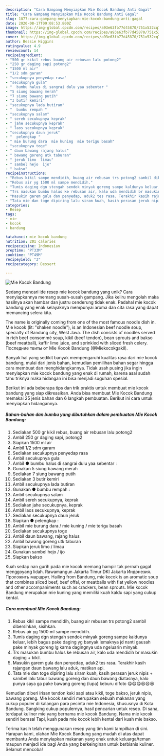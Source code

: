 ```yaml
---
description: "Cara Gampang Menyiapkan Mie Kocok Bandung Anti Gagal"
title: "Cara Gampang Menyiapkan Mie Kocok Bandung Anti Gagal"
slug: 1877-cara-gampang-menyiapkan-mie-kocok-bandung-anti-gagal
date: 2020-08-17T09:08:53.800Z
image: https://img-global.cpcdn.com/recipes/a93e63fb77d45870/751x532cq70/mie-kocok-bandung-foto-resep-utama.jpg
thumbnail: https://img-global.cpcdn.com/recipes/a93e63fb77d45870/751x532cq70/mie-kocok-bandung-foto-resep-utama.jpg
cover: https://img-global.cpcdn.com/recipes/a93e63fb77d45870/751x532cq70/mie-kocok-bandung-foto-resep-utama.jpg
author: Bessie Higgins
ratingvalue: 4.9
reviewcount: 14
recipeingredient:
- "500 gr kikil rebus buang air rebusan lalu potong2"
- "250 gr daging sapi potong2"
- "1500 ml air"
- "1/2 sdm garam"
- "secukupnya penyedap rasa"
- "secukupnya gula"
- "  bumbu halus di sangrai dulu yaa sebentar "
- "5 siung bawang merah"
- "7 siung bawang putih"
- "3 butir kemiri"
- "secukupnya lada butiran"
- "  bumbu rempah "
- "secukupnya salam"
- " sereh secukupnya keprak"
- " jahe secukupnya keprak"
- " laos secukupnya keprak"
- "secukupnya daun jeruk"
- "  pelengkap "
- " mie burung dara  mie kuning  mie terigu basah"
- "secukupnya toge"
- " daun bawang rajang halus"
- " bawang goreng utk taburan"
- " jeruk limo  limau"
- " sambel hejo  ijo"
- " bakso"
recipeinstructions:
- "Rebus kikil sampe mendidih, buang air rebusan trs potong2 sambil dibersihkan, sisihkan."
- "Rebus air yg 1500 ml sampe mendidih."
- "Tumis daging dgn stengah sendok minyak goreng sampe kaldunya keluar, lebih bagus pake daging yg banyak lemaknya jd nanti gausah pake minyak goreng lg karna dagingnya uda ngeluarin minyak."
- "Trs masukan bumbu halus ke rebusan air, kalo uda mendidih br masukin daging + kikil."
- "Masukin garem gula dan penyedap, aduk2 tes rasa. Terakhir kasih rajangan daun bawang lalu aduk, matikan api."
- "Tata mie dan toge dipiring lalu siram kuah, kasih perasan jeruk nipis + sambel lalu tabur bawang goreng dan daun bawang diatasnya, kalo punya saya ga pake bawang goreng (lupa) keburu difoto 😋😋😋😆😆😆"
categories:
- Resep
tags:
- mie
- kocok
- bandung

katakunci: mie kocok bandung 
nutrition: 201 calories
recipecuisine: Indonesian
preptime: "PT33M"
cooktime: "PT49M"
recipeyield: "3"
recipecategory: Dessert

---
```



![Mie Kocok Bandung](https://img-global.cpcdn.com/recipes/a93e63fb77d45870/751x532cq70/mie-kocok-bandung-foto-resep-utama.jpg)

Sedang mencari ide resep mie kocok bandung yang unik? Cara menyiapkannya memang susah-susah gampang. Jika keliru mengolah maka hasilnya akan hambar dan justru cenderung tidak enak. Padahal mie kocok bandung yang enak selayaknya mempunyai aroma dan cita rasa yang dapat memancing selera kita.

The name is originally coming from one of the most famous noodle dish in. Mie kocok (lit: &#34;shaken noodle&#34;), is an Indonesian beef noodle soup, specialty of Bandung city, West Java. The dish consists of noodles served in rich beef consommé soup, kikil (beef tendon), bean sprouts and bakso (beef meatball), kaffir lime juice, and sprinkled with sliced fresh celery. Последние твиты от Mie Kocok Bandung (@Miekocokgakil).

Banyak hal yang sedikit banyak mempengaruhi kualitas rasa dari mie kocok bandung, mulai dari jenis bahan, kemudian pemilihan bahan segar hingga cara membuat dan menghidangkannya. Tidak usah pusing jika ingin menyiapkan mie kocok bandung yang enak di rumah, karena asal sudah tahu triknya maka hidangan ini bisa menjadi suguhan spesial.


Berikut ini ada beberapa tips dan trik praktis untuk membuat mie kocok bandung yang siap dikreasikan. Anda bisa membuat Mie Kocok Bandung memakai 25 jenis bahan dan 6 langkah pembuatan. Berikut ini cara untuk menyiapkan hidangannya.

<!--inarticleads1-->

##### Bahan-bahan dan bumbu yang dibutuhkan dalam pembuatan Mie Kocok Bandung:

1. Sediakan 500 gr kikil rebus, buang air rebusan lalu potong2
1. Ambil 250 gr daging sapi, potong2
1. Siapkan 1500 ml air
1. Ambil 1/2 sdm garam
1. Sediakan secukupnya penyedap rasa
1. Ambil secukupnya gula
1. Ambil  ● bumbu halus di sangrai dulu yaa sebentar :
1. Gunakan 5 siung bawang merah
1. Sediakan 7 siung bawang putih
1. Sediakan 3 butir kemiri
1. Ambil secukupnya lada butiran
1. Gunakan  ● bumbu rempah :
1. Ambil secukupnya salam
1. Ambil  sereh secukupnya, keprak
1. Sediakan  jahe secukupnya, keprak
1. Ambil  laos secukupnya, keprak
1. Sediakan secukupnya daun jeruk
1. Siapkan  ● pelengkap :
1. Ambil  mie burung dara / mie kuning / mie terigu basah
1. Sediakan secukupnya toge
1. Ambil  daun bawang, rajang halus
1. Ambil  bawang goreng utk taburan
1. Siapkan  jeruk limo / limau
1. Gunakan  sambel hejo / ijo
1. Siapkan  bakso


Kuah sedap nan gurih pada mie kocok memang hampir tak pernah gagal menggoyang lidah. Rawamangun Jakarta Timur DKI Jakarta Индонезия. Проложить маршрут. Hailing from Bandung, mie kocok is an aromatic soup that combines sliced beef, beef offal, or meatballs with flat yellow noodles and other accompaniments such as crackers, bean sprouts. Mie kocok Bandung merupakan mie kuning yang memiliki kuah kaldu sapi yang cukup kental. 

<!--inarticleads2-->

##### Cara membuat Mie Kocok Bandung:

1. Rebus kikil sampe mendidih, buang air rebusan trs potong2 sambil dibersihkan, sisihkan.
1. Rebus air yg 1500 ml sampe mendidih.
1. Tumis daging dgn stengah sendok minyak goreng sampe kaldunya keluar, lebih bagus pake daging yg banyak lemaknya jd nanti gausah pake minyak goreng lg karna dagingnya uda ngeluarin minyak.
1. Trs masukan bumbu halus ke rebusan air, kalo uda mendidih br masukin daging + kikil.
1. Masukin garem gula dan penyedap, aduk2 tes rasa. Terakhir kasih rajangan daun bawang lalu aduk, matikan api.
1. Tata mie dan toge dipiring lalu siram kuah, kasih perasan jeruk nipis + sambel lalu tabur bawang goreng dan daun bawang diatasnya, kalo punya saya ga pake bawang goreng (lupa) keburu difoto 😋😋😋😆😆😆


Kemudian diberi irisan tendon kaki sapi atau kikil, toge bakso, jeruk nipis, bawang goreng. Mie kocok sendiri merupakan sebuah makanan yang cukup populer di kalangan para pecinta mie Indonesia, khususnya di Kota Bandung. Sangking cukup populernya, hasil pencarian untuk resep. Di sana, terdapat kuliner mie yang bernama mie kocok Bandung. Nama mie kocok sendiri berasal Tapi, kuah pada mie kocok lebih kental dari kuah mie bakso. 

Terima kasih telah menggunakan resep yang tim kami tampilkan di sini. Harapan kami, olahan Mie Kocok Bandung yang mudah di atas dapat membantu Anda menyiapkan makanan yang enak untuk keluarga/teman maupun menjadi ide bagi Anda yang berkeinginan untuk berbisnis kuliner. Selamat mencoba!

